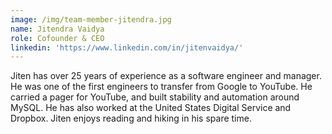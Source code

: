 ```yaml
---
image: /img/team-member-jitendra.jpg
name: Jitendra Vaidya
role: Cofounder & CEO
linkedin: 'https://www.linkedin.com/in/jitenvaidya/'
---
```


Jiten has over 25 years of experience as a software engineer and manager. He was one of the first engineers to transfer from Google to YouTube. He carried a pager for YouTube, and built stability and automation around MySQL. He has also worked at the United States Digital Service and Dropbox. Jiten enjoys reading and hiking in his spare time.
